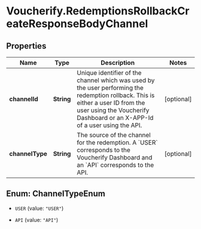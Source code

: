 # Voucherify.RedemptionsRollbackCreateResponseBodyChannel

## Properties

Name | Type | Description | Notes
------------ | ------------- | ------------- | -------------
**channelId** | **String** | Unique identifier of the channel which was used by the user performing the redemption rollback. This is either a user ID from the user using the Voucherify Dashboard or an X-APP-Id of a user using the API. | [optional] 
**channelType** | **String** | The source of the channel for the redemption. A &#x60;USER&#x60; corresponds to the Voucherify Dashboard and an &#x60;API&#x60; corresponds to the API. | [optional] 



## Enum: ChannelTypeEnum


* `USER` (value: `"USER"`)

* `API` (value: `"API"`)




